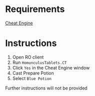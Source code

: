 # Requirements
[Cheat Engine](https://www.cheatengine.org)

# Instructions
1. Open RO client
2. Run `HomunculusTablets.CT`
3. Click `Yes` in the Cheat Engine window
4. Cast Prepare Potion
5. Select `Blue Potion`

Further instructions will not be provided